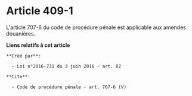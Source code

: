 # Article 409-1

L'article 707-6 du code de procédure pénale est applicable aux amendes douanières.

**Liens relatifs à cet article**

	**Créé par**:

	  - Loi n°2016-731 du 3 juin 2016 - art. 82

	**Cite**:

	  - Code de procédure pénale - art. 707-6 (V)
